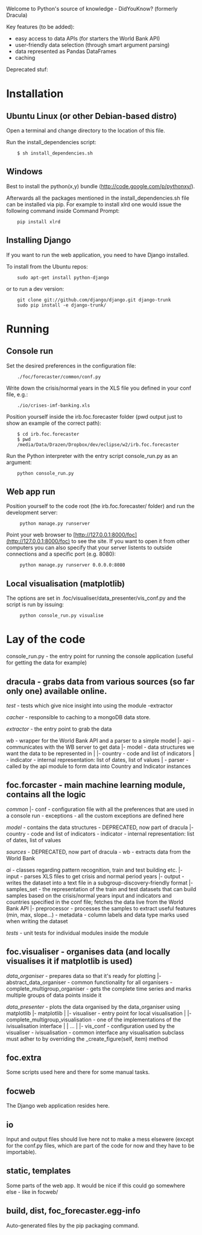 Welcome to Python's source of knowledge - DidYouKnow? (formerly Dracula)

Key features (to be added):

 - easy access to data APIs (for starters the World Bank API)
 - user-friendly data selection (through smart argument parsing)
 - data represented as Pandas DataFrames
 - caching

Deprecated stuf:

Installation
===========

Ubuntu Linux (or other Debian-based distro)
--------------------------------------
Open a terminal and change directory to the location of this file.

Run the install_dependencies script:

        $ sh install_dependencies.sh

Windows
-------
Best to install the python(x,y) bundle (http://code.google.com/p/pythonxy/).

Afterwards all the packages mentioned in the install_dependencies.sh file can be installed via pip. For example to install xlrd one would issue the following command inside Command Prompt:

        pip install xlrd


Installing Django
---------------
If you want to run the web application, you need to have Django installed.

To install from the Ubuntu repos:

        sudo apt-get install python-django

or to run a dev version:

        git clone git://github.com/django/django.git django-trunk
        sudo pip install -e django-trunk/

Running
=======

Console run
----------

Set the desired preferences in the configuration file:

        ./foc/forecaster/common/conf.py

Write down the crisis/normal years in the XLS file you defined in your conf file, e.g.:

        ./io/crises-imf-banking.xls

Position yourself inside the irb.foc.forecaster folder (pwd output just to show an example of the correct path):

        $ cd irb.foc.forecaster
        $ pwd
        /media/Data/Drazen/Dropbox/dev/eclipse/w2/irb.foc.forecaster

Run the Python interpreter with the entry script console_run.py as an argument:

        python console_run.py

Web app run
----------
Position yourself to the code root (the irb.foc.forecaster/ folder) and run the development server:

         python manage.py runserver

Point your web browser to [http://127.0.0.1:8000/foc](http://127.0.0.1:8000/foc) to see the site. If you want to open it from other computers you can also specify that your server listents to outside connections and a specific port (e.g. 8080):

         python manage.py runserver 0.0.0.0:8080

Local visualisation (matplotlib)
--------------------------------

The options are set in .foc/visualiser/data_presenter/vis_conf.py and the script is run by issuing:

         python console_run.py visualise

Lay of the code
================

console_run.py - the entry point for running the console application (useful for getting the data for example)

dracula - grabs data from various sources (so far only one) available online.
-------

*test* - tests which give nice insight into using the module
\-extractor

*cacher* - responsible to caching to a mongoDB data store.

*extractor* - the entry point to grab the data

*wb* - wrapper for the World Bank API and a parser to a simple model
|- api - communicates with the WB server to get data
|- model - data structures we want the data to be represented in
|    |- country - code and list of indicators
|    \- indicator - internal representation: list of dates, list of values
|
\- parser - called by the api module to form data into Country and Indicator instances


foc.forcaster - main machine learning module, contains all the logic
-----------------------

*common*
|- conf - configuration file with all the preferences that are used in a console run
\- exceptions - all the custom exceptions are defined here

*model* - contains the data structures - DEPRECATED, now part of dracula
|- country - code and list of indicators
\- indicator - internal representation: list of dates, list of values

*sources* - DEPRECATED, now part of dracula
\- wb - extracts data from the World Bank

*ai* - classes regarding pattern recognition, train and test building etc.
|- input - parses XLS files to get crisis and normal period years
|- output - writes the dataset into a text file in a subgroup-discovery-friendly format
|- samples_set - the representation of the train and test datasets that can build samples based on the crisis/normal years input and indicators and countries specified in the conf file; fetches the data live from the World Bank API
|- preprocessor - processes the samples to extract useful features (min, max, slope...)
\- metadata - column labels and data type marks used when writing the dataset

*tests* - unit tests for individual modules inside the module


foc.visualiser - organises data (and locally visualises it if matplotlib is used)
----------------------
*data_organiser* - prepares data so that it's ready for plotting
|- abstract_data_organiser - common functionality for all organisers
\- complete_multigroup_organiser - gets the complete time series and marks multiple groups of data points inside it

*data_presenter* - plots the data organised by the data_organiser using matplotlib
|- matplotlib
|   |- visualiser - entry point for local visualisation
|   |- complete_multigroup_visualisation - one of the implementations of the ivisualisation interface
|   | ...
| 
|- vis_conf - configuration used by the visualiser
\- ivisualisation - common interface any visualisation subclass must adher to by overriding the _create_figure(self, item) method


foc.extra
----------
Some scripts used here and there for some manual tasks.


focweb
------
The Django web application resides here.

io
--
Input and output files should live here not to make a mess elsewere (except for the conf.py files, which are part of the code for now and they have to be importable).

static, templates
----------------
Some parts of the web app. It would be nice if this could go somewhere else - like in focweb/

build, dist, foc_forecaster.egg-info
--------------------------------
Auto-generated files by the pip packaging command.
